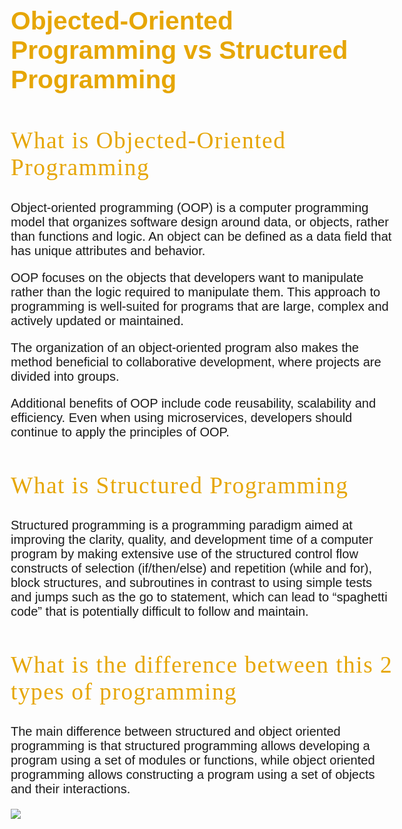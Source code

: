 <!DOCTYPE html>
<html>
  <head>
    <title>Web Content Accessibility Guidlines , what are?</title>
    <meta charset="utf-8">
  </head>
  <body>
    <style>
      body {
        font-size: 17px;
        font-family: sans-serif;
        margin:4em;
      }
      h1 {
        font-weight: 550;
        font-size:2.4em; 
        color:rgb(230, 166, 5);
      }
      h2 {
        color:rgb(230, 166, 5);
        font-weight: 450;
        font-family: cursive;
        font-size: 2.2em;
        text-indet: 8mm;
        letter-spacing: 1.5px;
      }
      h3 {
        color: rgb(230, 166, 5);
        font-variant: small-caps;
        font-family: cursive;
        font-size: 2.2em;
        text-indet: 8mm;
        font-weight: 550;
      }
        p {
          font-weight: normal;
          font-size: 20px;
          font-family: sans-serif;
          text-indet: 6mm;
         }
    </style>
      <h1>Objected-Oriented Programming vs Structured Programming</h1>
      <h2>What is Objected-Oriented Programming</h2>
      <p>Object-oriented programming (OOP) is a computer programming model that organizes software design around data, or objects, rather than functions and logic. An object can be defined as a data field that has unique attributes and behavior.</p>
      <p>OOP focuses on the objects that developers want to manipulate rather than the logic required to manipulate them. This approach to programming is well-suited for programs that are large, complex and actively updated or maintained.</p>
<p>The organization of an object-oriented program also makes the method beneficial to collaborative development, where projects are divided into groups.</p>
      <p>Additional benefits of OOP include code reusability, scalability and efficiency. Even when using microservices, developers should continue to apply the principles of OOP.</p>
      <h2>What is Structured Programming</h2> 
        <p>Structured programming is a programming paradigm aimed at improving the clarity, quality, and development time of a computer program by making extensive use of the structured control flow constructs of selection (if/then/else) and repetition (while and for), block structures, and subroutines in contrast to using simple tests and jumps such as the go to statement, which can lead to “spaghetti code” that is potentially difficult to follow and maintain.</p>
      <h2>What is the difference between this 2 types of programming</h2>
        <p>The main difference between structured and object oriented programming is that structured programming allows developing a program using a set of modules or functions, while object oriented programming allows constructing a program using a set of objects and their interactions.</p>
   <img src=https://images.app.goo.gl/8wpNT9ok3372iFuY9>
    </body>
    </html>
        
        
        
        
        
        
        
        
        
        
        
        
        
        
        
        
        
